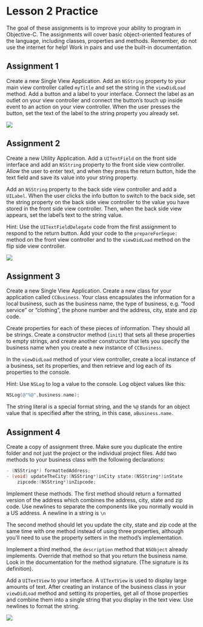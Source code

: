 Lesson 2 Practice
===================================

The goal of these assignments is to improve your ability to program in Objective-C. The assignments will cover basic object-oriented features of the language, including classes, properties and methods. Remember, do not use the internet for help! Work in pairs and use the built-in documentation.

## Assignment 1

Create a new Single View Application. Add an `NSString` property to your main view controller called `myTitle` and set the string in the `viewDidLoad` method. Add a button and a label to your interface. Connect the label as an outlet on your view controller and connect the button’s touch up inside event to an action on your view controller. When the user presses the button, set the text of the label to the string property you already set.

![](https://s3.amazonaws.com/okcoders/ios/images/02-practice-01.jpg)

## Assignment 2

Create a new Utility Application. Add a `UITextField` on the front side interface and add an `NSString` property to the front side view controller. Allow the user to enter text, and when they press the return button, hide the text field and save its value into your string property.

Add an `NSString` property to the back side view controller and add a `UILabel`. When the user clicks the info button to switch to the back side, set the string property on the back side view controller to the value you have stored in the front side view controller. Then, when the back side view appears, set the label’s text to the string value.

Hint: Use the `UITextFieldDelegate` code from the first assignment to respond to the return button. Add your code to the `prepareForSegue:` method on the front view controller and to the `viewDidLoad` method on the flip side view controller.

![](https://s3.amazonaws.com/okcoders/ios/images/02-practice-02.jpg)

## Assignment 3

Create a new Single View Application. Create a new class for your application called `CCBusiness`. Your class encapsulates the information for a local business, such as the business name, the type of business, e.g. “food service” or “clothing”, the phone number and the address, city, state and zip code.

Create properties for each of these pieces of information. They should all be strings. Create a constructor method (`init`) that sets all these properties to empty strings, and create another constructor that lets you specify the business name when you create a new instance of `CCBusiness`.

In the `viewDidLoad` method of your view controller, create a local instance of a business, set its properties, and then retrieve and log each of its properties to the console.

Hint: Use `NSLog` to log a value to the console. Log object values like this:

```objective-c
NSLog(@"%@",business.name);
```

The string literal is a special format string, and the `%@` stands for an object value that is specified after the string, in this case, `aBusiness.name`.

## Assignment 4

Create a copy of assignment three. Make sure you duplicate the entire folder and not just the project or the individual project files. Add two methods to your business class with the following declarations:

```objective-c
- (NSString*) formattedAddress;
- (void) updateTheCity:(NSString*)inCity state:(NSString*)inState 
	zipcode:(NSString*)inZipcode;
```

Implement these methods. The first method should return a formatted version of the address which combines the address, city, state and zip code. Use newlines to separate the components like you normally would in a US address. A newline in a string is `\n`

The second method should let you update the city, state and zip code at the same time with one method instead of using three properties, although you’ll need to use the property setters in the method’s implementation.

Implement a third method, the `description` method that `NSObject` already implements. Override that method so that you return the business name. Look in the documentation for the method signature. (The signature is its definition).

Add a `UITextView` to your interface. A `UITextView` is used to display large amounts of text. After creating an instance of the business class in your `viewDidLoad` method and setting its properties, get all of those properties and combine them into a single string that you display in the text view. Use newlines to format the string.

![](https://s3.amazonaws.com/okcoders/ios/images/02-practice-03.jpg)